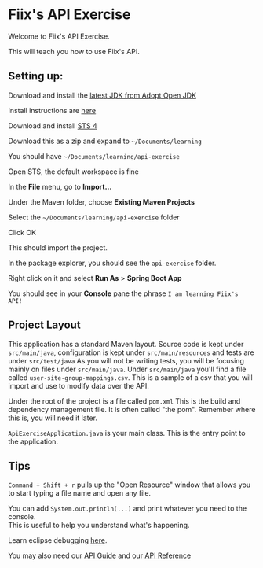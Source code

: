 # Fiix's API Exercise
Welcome to Fiix's API Exercise.

This will teach you how to use Fiix's API.

## Setting up:

Download and install the [latest JDK from Adopt Open JDK](https://adoptopenjdk.net/?variant=openjdk11&jvmVariant=hotspot)

Install instructions are [here](https://dzone.com/articles/installing-openjdk-11-on-macos)

Download and install [STS 4](https://download.springsource.com/release/STS4/4.2.0.RELEASE/dist/e4.11/spring-tool-suite-4-4.2.0.RELEASE-e4.11.0-macosx.cocoa.x86_64.dmg)

Download this as a zip and expand to `~/Documents/learning`

You should have `~/Documents/learning/api-exercise`

Open STS, the default workspace is fine

In the **File** menu, go to **Import...**

Under the Maven folder, choose **Existing Maven Projects**

Select the `~/Documents/learning/api-exercise` folder

Click OK

This should import the project.

In the package explorer, you should see the `api-exercise` folder.

Right click on it and select **Run As** > **Spring Boot App**

You should see in your **Console** pane the phrase `I am learning Fiix's API!`

## Project Layout

This application has a standard Maven layout.  Source code is kept under `src/main/java`, 
configuration is kept under `src/main/resources` and tests are under `src/test/java`  As 
you will not be writing tests, you will be focusing mainly 
on files under `src/main/java`.  Under `src/main/java` you'll find a file called `user-site-group-mappings.csv`. 
 This is a sample of a csv that you will import and use to modify data over the API.

Under the root of the project is a file called `pom.xml`  This is the build and dependency 
management file.  It is often called "the pom".  Remember where this is, you will need it later.

`ApiExerciseApplication.java` is your main class.  This is the entry point to the application.

## Tips

`Command + Shift + r` pulls up the "Open Resource" window that allows you to start typing 
a file name and open any file.

You can add `System.out.println(...)` and print whatever you need to the console.  
This is useful to help you understand what's happening.

Learn eclipse debugging [here](https://www.eclipse.org/community/eclipse_newsletter/2017/june/article1.php).

You may also need our [API Guide](https://fiixlabs.github.io/api-documentation/guide.html) 
and our [API Reference](https://fiixlabs.github.io/api-documentation/)
 